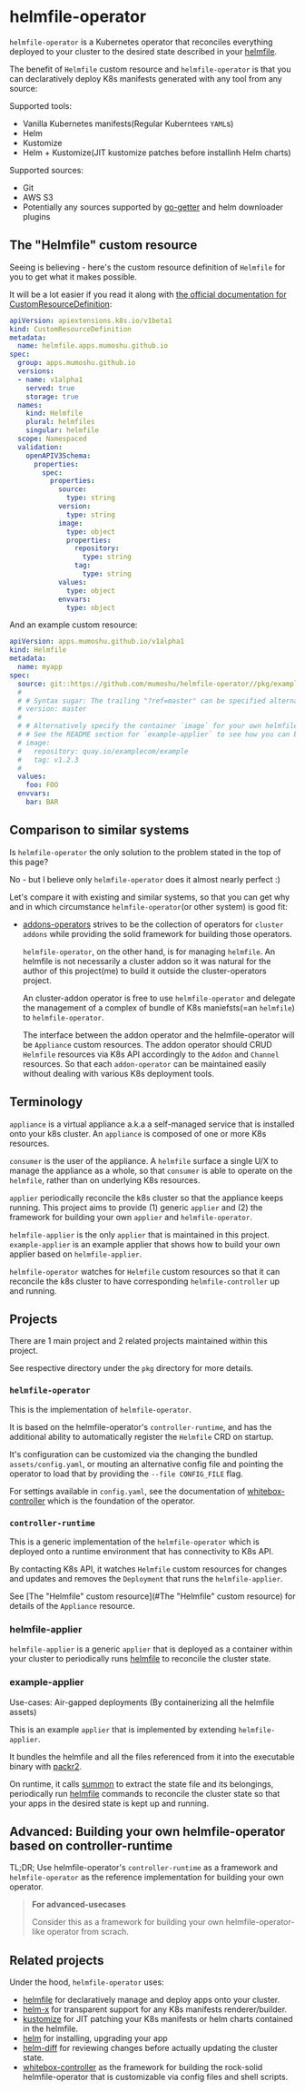# helmfile-operator

`helmfile-operator` is a Kubernetes operator that reconciles everything deployed to your cluster to the desired state described in your [helmfile](https://github.com/roboll/helmfile).

The benefit of `Helmfile` custom resource and `helmfile-operator` is that you can declaratively deploy K8s manifests generated with any tool from any source:

Supported tools:

- Vanilla Kubernetes manifests(Regular Kuberntees `YAML`s)
- Helm
- Kustomize
- Helm + Kustomize(JIT kustomize patches before installinh Helm charts)

Supported sources:

- Git
- AWS S3
- Potentially any sources supported by [go-getter](https://github.com/hashicorp/go-getter) and helm downloader plugins

## The "Helmfile" custom resource

Seeing is believing - here's the custom resource definition of `Helmfile` for you to get what it makes possible.

It will be a lot easier if you read it along with [the official documentation for CustomResourceDefinition](https://kubernetes.io/docs/tasks/access-kubernetes-api/custom-resources/custom-resource-definitions/#create-a-customresourcedefinition):

```yaml
apiVersion: apiextensions.k8s.io/v1beta1
kind: CustomResourceDefinition
metadata:
  name: helmfile.apps.mumoshu.github.io
spec:
  group: apps.mumoshu.github.io
  versions:
  - name: v1alpha1
    served: true
    storage: true
  names:
    kind: Helmfile
    plural: helmfiles
    singular: helmfile
  scope: Namespaced
  validation:
    openAPIV3Schema:
      properties:
        spec:
          properties:
            source:
              type: string
            version:
              type: string
            image:
              type: object
              properties:
                repository:
                  type: string
                tag:
                  type: string
            values:
              type: object
            envvars:
              type: object
```

And an example custom resource:

```yaml
apiVersion: apps.mumoshu.github.io/v1alpha1
kind: Helmfile
metadata:
  name: myapp
spec:
  source: git::https://github.com/mumoshu/helmfile-operator//pkg/examplecontroller@assets?ref=master
  #
  # # Syntax sugar: The trailing "?ref=master" can be specified alternatively with `version`:
  # version: master
  #
  # # Alternatively specify the container `image` for your own helmfile-applier.
  # # See the README section for `example-applier` to see how you can build your own helmfile-applier.
  # image:
  #   repository: quay.io/examplecom/example
  #   tag: v1.2.3
  #
  values:
    foo: FOO
  envvars:
    bar: BAR
```

## Comparison to similar systems

Is `helmfile-operator` the only solution to the problem stated in the top of this page?

No - but I believe only `helmfile-operator` does it almost nearly perfect :)

Let's compare it with existing and similar systems, so that you can get why and in which circumstance `helmfile-operator`(or other system) is good fit:

- [addons-operators](https://github.com/kubernetes-sigs/addon-operators) strives to be the collection of operators for `cluster addons` while providing the solid framework for building those operators.

  `helmfile-operator`, on the other hand, is for managing `helmfile`. An helmfile is not necessarily a cluster addon so it was natural for the author of this project(me) to build it outside the cluster-operators project.
  
  An cluster-addon operator is free to use `helmfile-operator` and delegate the management of a complex of bundle of K8s maniefsts(=an `helmfile`) to `helmfile-operator`.
  
  The interface between the addon operator and the helmfile-operator will be `Appliance` custom resources. The addon operator should CRUD `Helmfile` resources via K8s API accordingly to the `Addon` and `Channel` resources.
  So that each `addon-operator` can be maintained easily without dealing with various K8s deployment tools.    

## Terminology

`appliance` is a virtual appliance a.k.a a self-managed service that is installed onto your k8s cluster.
An `appliance` is composed of one or more K8s resources.
 
`consumer` is the user of the appliance. A `helmfile` surface a single U/X to manage the appliance as a whole, so that `consumer` is able to operate on the `helmfile`, rather than on underlying K8s resources.

`applier` periodically reconcile the k8s cluster so that the appliance keeps running.
This project aims to provide (1) generic `applier` and (2) the framework for building your own `applier` and `helmfile-operator`.

`helmfile-applier` is the only `applier` that is maintained in this project. `example-applier` is an example applier that shows how to build your own applier based on `helmfile-applier`.

`helmfile-operator` watches for `Helmfile` custom resources so that it can reconcile the k8s cluster to have corresponding `helmfile-controller` up and running.

## Projects

There are 1 main project and 2 related projects maintained within this project.

See respective directory under the `pkg` directory for more details.

### `helmfile-operator`

This is the implementation of `helmfile-operator`.

It is based on the helmfile-operator's `controller-runtime`, and has the additional ability to automatically register the `Helmfile` CRD on startup.

It's configuration can be customized via the changing the bundled `assets/config.yaml`, or mouting an alternative config file and pointing the operator to load that by providing the `--file CONFIG_FILE` flag.

For settings available in `config.yaml`, see the documentation of [whitebox-controller](https://github.com/summerwind/whitebox-controller/blob/master/docs/configuration.md) which is the foundation of the operator.

### `controller-runtime`

This is a generic implementation of the `helmfile-operator` which is deployed onto a runtime environment that has connectivity to K8s API.

By contacting K8s API, it watches `Helmfile` custom resources for changes and updates and removes the `Deployment` that runs the `helmfile-applier`.

See [The "Helmfile" custom resource](#The "Helmfile" custom resource) for details of the `Appliance` resource.

### helmfile-applier

`helmfile-applier` is a generic `applier` that is deployed as a container within your cluster to periodically runs [helmfile](https://github.com/roboll/helmfile) to reconcile the cluster state.

### example-applier

Use-cases: Air-gapped deployments (By containerizing all the helmfile assets)

This is an example `applier` that is implemented by extending `helmfile-applier`.

It bundles the helmfile and all the files referenced from it into the executable binary with [packr2](https://github.com/gobuffalo/packr).

On runtime, it calls [summon](https://github.com/davidovich/summon) to extract the state file and its belongings, periodically run [helmfile](https://github.com/roboll/helmfile) commands to reconcile the cluster state so that
your apps in the desired state is kept up and running.

## Advanced: Building your own helmfile-operator based on controller-runtime 

TL;DR; Use helmfile-operator's `controller-runtime` as a framework and `helmfile-operator` as the reference implementation for building your own operator.

> **For advanced-usecases**
> 
> Consider this as a framework for building your own helmfile-operator-like operator from scrach.

## Related projects

Under the hood, `helmfile-operator` uses: 

- [helmfile](https://github.com/roboll/helmfile) for declaratively manage and deploy apps onto your cluster.
- [helm-x](https://github.com/mumoshu/helm-x) for transparent support for any K8s manifests renderer/builder.
- [kustomize](https://github.com/kubernetes-sigs/kustomize) for JIT patching your K8s manifests or helm charts contained in the helmfile.
- [helm](https://github.com/helm/helm/) for installing, upgrading your app
- [helm-diff](https://github.com/databus23/helm-diff) for reviewing changes before actually updating the cluster state.
- [whitebox-controller](https://github.com/summerwind/whitebox-controller) as the framework for building the rock-solid helmfile-operator that is customizable via config files and shell scripts.
